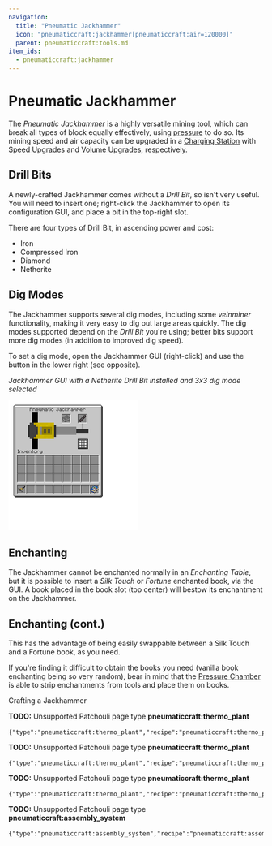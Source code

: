 ```yaml
---
navigation:
  title: "Pneumatic Jackhammer"
  icon: "pneumaticcraft:jackhammer[pneumaticcraft:air=120000]"
  parent: pneumaticcraft:tools.md
item_ids:
  - pneumaticcraft:jackhammer
---
```


# Pneumatic Jackhammer

<ItemImage id="pneumaticcraft:jackhammer" />

The *Pneumatic Jackhammer* is a highly versatile mining tool, which can break all types of block equally effectively, using [pressure](../base_concepts/pressure.md) to do so. Its mining speed and air capacity can be upgraded in a [Charging Station](../machines/charging_station.md) with [Speed Upgrades](../base_concepts/upgrades.md#speed) and [Volume Upgrades](../base_concepts/upgrades.md#volume), respectively.

## Drill Bits

A newly-crafted Jackhammer comes without a *Drill Bit*, so isn't very useful. You will need to insert one; right-click the Jackhammer to open its configuration GUI, and place a bit in the top-right slot.

There are four types of Drill Bit, in ascending power and cost:
- Iron
- Compressed Iron
- Diamond
- Netherite

## Dig Modes

The Jackhammer supports several dig modes, including some *veinminer* functionality, making it very easy to dig out large areas quickly. The dig modes supported depend on the *Drill Bit* you're using; better bits support more dig modes (in addition to improved dig speed).

To set a dig mode, open the Jackhammer GUI (right-click) and use the button in the lower right (see opposite).

*Jackhammer GUI with a Netherite Drill Bit installed and 3x3 dig mode selected*

![](jackhammer_gui.png)

## Enchanting

<ItemImage id="minecraft:enchanted_book" />

The Jackhammer cannot be enchanted normally in an *Enchanting Table*, but it is possible to insert a *Silk Touch* or *Fortune* enchanted book, via the GUI. A book placed in the book slot (top center) will bestow its enchantment on the Jackhammer.

## Enchanting (cont.)

This has the advantage of being easily swappable between a Silk Touch and a Fortune book, as you need.

If you're finding it difficult to obtain the books you need (vanilla book enchanting being so very random), bear in mind that the [Pressure Chamber](../manufacturing/pressure_chamber.md) is able to strip enchantments from tools and place them on books.

Crafting a Jackhammer

<Recipe id="pneumaticcraft:jackhammer" />

**TODO:** Unsupported Patchouli page type **pneumaticcraft:thermo_plant**

```
{"type":"pneumaticcraft:thermo_plant","recipe":"pneumaticcraft:thermo_plant/iron_drill_bit"}
```

**TODO:** Unsupported Patchouli page type **pneumaticcraft:thermo_plant**

```
{"type":"pneumaticcraft:thermo_plant","recipe":"pneumaticcraft:thermo_plant/compressed_iron_drill_bit"}
```

**TODO:** Unsupported Patchouli page type **pneumaticcraft:thermo_plant**

```
{"type":"pneumaticcraft:thermo_plant","recipe":"pneumaticcraft:thermo_plant/diamond_drill_bit"}
```

**TODO:** Unsupported Patchouli page type **pneumaticcraft:assembly_system**

```
{"type":"pneumaticcraft:assembly_system","recipe":"pneumaticcraft:assembly/netherite_drill_bit"}
```

